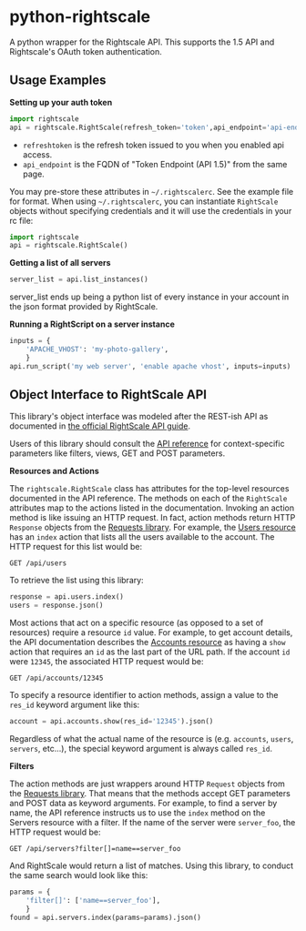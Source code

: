python-rightscale
=================

A python wrapper for the Rightscale API.  This supports the 1.5 API and Rightscale's OAuth token authentication.


Usage Examples
--------------

**Setting up your auth token**

```python
import rightscale
api = rightscale.RightScale(refresh_token='token',api_endpoint='api-endpoint')
```

- `refreshtoken` is the refresh token issued to you when you enabled api access.
- `api_endpoint` is the FQDN of "Token Endpoint (API 1.5)" from the same page.

You may pre-store these attributes in `~/.rightscalerc`.  See the example file for format.  When using `~/.rightscalerc`, you can instantiate `RightScale` objects without specifying credentials and it will use the credentials in your rc file:

```python
import rightscale
api = rightscale.RightScale()
```

**Getting a list of all servers**

```python
server_list = api.list_instances()
```

server_list ends up being a python list of every instance in your account in the json format provided by RightScale.

**Running a RightScript on a server instance**

```python
inputs = {
    'APACHE_VHOST': 'my-photo-gallery',
    }
api.run_script('my web server', 'enable apache vhost', inputs=inputs)
```


Object Interface to RightScale API
----------------------------------
This library's object interface was modeled after the REST-ish API as documented in [the official RightScale API guide](http://support.rightscale.com/12-Guides/RightScale_API_1.5).

Users of this library should consult the [API reference](http://reference.rightscale.com/api1.5/index.html) for context-specific parameters like filters, views, GET and POST parameters.

**Resources and Actions**

The `rightscale.RightScale` class has attributes for the top-level resources documented in the API reference.  The methods on each of the `RightScale` attributes map to the actions listed in the documentation.  Invoking an action method is like issuing an HTTP request.  In fact, action methods return HTTP `Response` objects from the [Requests library](http://python-requests.org).  For example, the [Users resource](http://reference.rightscale.com/api1.5/resources/ResourceAccounts.html) has an `index` action that lists all the users available to the account.  The HTTP request for this list would be:

    GET /api/users

To retrieve the list using this library:

```python
response = api.users.index()
users = response.json()
```

Most actions that act on a specific resource (as opposed to a set of resources) require a resource `id` value.  For example, to get account details, the API documentation describes the [Accounts resource](http://reference.rightscale.com/api1.5/resources/ResourceAccounts.html) as having a `show` action that requires an `id` as the last part of the URL path.  If the account `id` were `12345`, the associated HTTP request would be:

    GET /api/accounts/12345

To specify a resource identifier to action methods, assign a value to the `res_id` keyword argument like this:

```python
account = api.accounts.show(res_id='12345').json()
```

Regardless of what the actual name of the resource is (e.g. `accounts`, `users`, `servers`, etc...), the special keyword argument is always called `res_id`.

**Filters**

The action methods are just wrappers around HTTP `Request` objects from the [Requests library](http://python-requests.org).  That means that the methods accept GET parameters and POST data as keyword arguments.  For example, to find a server by name, the API reference instructs us to use the `index` method on the Servers resource with a filter.  If the name of the server were `server_foo`, the HTTP request would be:

    GET /api/servers?filter[]=name==server_foo

And RightScale would return a list of matches.  Using this library, to conduct the same search would look like this:

```python
params = {
    'filter[]': ['name==server_foo'],
    }
found = api.servers.index(params=params).json()
```
